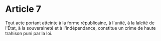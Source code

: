 # Article 7

Tout acte portant atteinte à la forme républicaine, à l'unité, à la laïcité de l'État, à la
souveraineté et à l'indépendance, constitue un crime de haute trahison puni par la
loi.